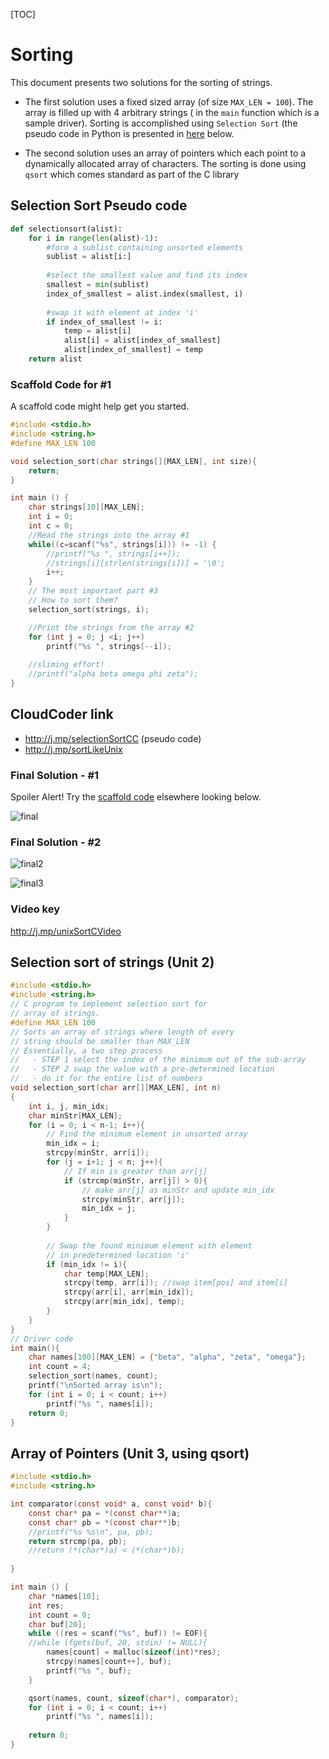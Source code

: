 
[TOC]

# Sorting

This document presents two solutions for the sorting of strings. 

  - The first solution uses a fixed sized array (of size `MAX_LEN = 100`). The array is filled up with 4 arbitrary strings ( in the `main` function which is a sample driver). Sorting is accomplished using `Selection Sort` (the pseudo code in Python is presented in [here](#selection-sort-pseudo-code) below. 

  - The second solution uses an array of pointers which each point to a dynamically allocated array of characters. The sorting is done using `qsort` which comes standard as part of the C library



## Selection Sort Pseudo code



```python
def selectionsort(alist):
    for i in range(len(alist)-1):
        #form a sublist containing unsorted elements
        sublist = alist[i:]
        
        #select the smallest value and find its index
        smallest = min(sublist)
        index_of_smallest = alist.index(smallest, i)
        
        #swap it with element at index 'i'
        if index_of_smallest != i:
            temp = alist[i]
            alist[i] = alist[index_of_smallest]
            alist[index_of_smallest] = temp        
    return alist
```


### Scaffold Code for #1 
A scaffold code might help get you started. 

```c
#include <stdio.h> 
#include <string.h> 
#define MAX_LEN 100

void selection_sort(char strings[][MAX_LEN], int size){
    return;
}

int main () { 
    char strings[10][MAX_LEN]; 
    int i = 0;
    int c = 0;
    //Read the strings into the array #1
    while((c=scanf("%s", strings[i])) != -1) {
        //printf("%s ", strings[i++]);
        //strings[i][strlen(strings[i])] = '\0';
        i++;
    }
    // The most important part #3
    // How to sort them?
    selection_sort(strings, i);

    //Print the strings from the array #2
    for (int j = 0; j <i; j++)
	    printf("%s ", strings[--i]);
    
    //sliming effort! 
    //printf("alpha beta omega phi zeta");
}
```


## CloudCoder link
- http://j.mp/selectionSortCC (pseudo code)  
- http://j.mp/sortLikeUnix


### Final Solution - #1

Spoiler Alert! Try the [scaffold code](#scaffold-code-for-1) elsewhere looking below.

![final](http://j.mp/finalSolutionUnixSort)


### Final Solution - #2 
![final2](http://j.mp/unixSortUsingArrayPointers1)

![final3](http://j.mp/unixSortUsingArrayPointers2)

### Video key 

http://j.mp/unixSortCVideo

## Selection sort of strings (Unit 2)


```c
#include <stdio.h> 
#include <string.h> 
// C program to implement selection sort for
// array of strings.
#define MAX_LEN 100
// Sorts an array of strings where length of every
// string should be smaller than MAX_LEN
// Essentially, a two step process
//   - STEP 1 select the index of the minimum out of the sub-array
//   - STEP 2 swap the value with a pre-determined location 
//   - do it for the entire list of numbers 
void selection_sort(char arr[][MAX_LEN], int n)
{
    int i, j, min_idx;
    char minStr[MAX_LEN];
    for (i = 0; i < n-1; i++){
        // Find the minimum element in unsorted array
        min_idx = i;
        strcpy(minStr, arr[i]);
        for (j = i+1; j < n; j++){
            // If min is greater than arr[j]
            if (strcmp(minStr, arr[j]) > 0){
                // make arr[j] as minStr and update min_idx
                strcpy(minStr, arr[j]);
                min_idx = j;
            }
        }
  
        // Swap the found minimum element with element
        // in predetermined location 'i'
        if (min_idx != i){
            char temp[MAX_LEN];
            strcpy(temp, arr[i]); //swap item[pos] and item[i]
            strcpy(arr[i], arr[min_idx]);
            strcpy(arr[min_idx], temp);
        }
    }
}
// Driver code
int main(){
    char names[100][MAX_LEN] = {"beta", "alpha", "zeta", "omega"};
    int count = 4;
    selection_sort(names, count);
    printf("\nSorted array is\n");
    for (int i = 0; i < count; i++)
        printf("%s ", names[i]);
    return 0;
}
```



## Array of Pointers (Unit 3, using qsort)


```c
#include <stdio.h> 
#include <string.h> 

int comparator(const void* a, const void* b){
    const char* pa = *(const char**)a; 
    const char* pb = *(const char**)b; 
    //printf("%s %s\n", pa, pb); 
    return strcmp(pa, pb); 
    //return (*(char*)a) < (*(char*)b);
    
}

int main () { 
    char *names[10];
    int res;
    int count = 0;
    char buf[20];
    while ((res = scanf("%s", buf)) != EOF){
    //while (fgets(buf, 20, stdin) != NULL){
        names[count] = malloc(sizeof(int)*res);
        strcpy(names[count++], buf); 
        printf("%s ", buf);
    }

    qsort(names, count, sizeof(char*), comparator); 
    for (int i = 0; i < count; i++)
        printf("%s ", names[i]);
        
    return 0;
}

```
